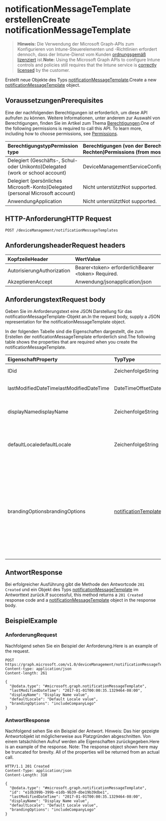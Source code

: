 # <a name="create-notificationmessagetemplate"></a><span data-ttu-id="ca34d-101">notificationMessageTemplate erstellen</span><span class="sxs-lookup"><span data-stu-id="ca34d-101">Create notificationMessageTemplate</span></span>

> <span data-ttu-id="ca34d-102">**Hinweis:** Die Verwendung der Microsoft Graph-APIs zum Konfigurieren von Intune-Steuerelementen und -Richtlinien erfordert dennoch, dass der Intune-Dienst vom Kunden [ordnungsgemäß lizenziert](https://go.microsoft.com/fwlink/?linkid=839381) ist.</span><span class="sxs-lookup"><span data-stu-id="ca34d-102">**Note:** Using the Microsoft Graph APIs to configure Intune controls and policies still requires that the Intune service is [correctly licensed](https://go.microsoft.com/fwlink/?linkid=839381) by the customer.</span></span>

<span data-ttu-id="ca34d-103">Erstellt neue Objekte des Typs [notificationMessageTemplate](../resources/intune_notification_notificationmessagetemplate.md).</span><span class="sxs-lookup"><span data-stu-id="ca34d-103">Create a new [notificationMessageTemplate](../resources/intune_notification_notificationmessagetemplate.md) object.</span></span>
## <a name="prerequisites"></a><span data-ttu-id="ca34d-104">Voraussetzungen</span><span class="sxs-lookup"><span data-stu-id="ca34d-104">Prerequisites</span></span>
<span data-ttu-id="ca34d-p101">Eine der nachfolgenden Berechtigungen ist erforderlich, um diese API aufrufen zu können. Weitere Informationen, unter anderem zur Auswahl von Berechtigungen, finden Sie im Artikel zum Thema [Berechtigungen](../../../concepts/permissions_reference.md).</span><span class="sxs-lookup"><span data-stu-id="ca34d-p101">One of the following permissions is required to call this API. To learn more, including how to choose permissions, see [Permissions](../../../concepts/permissions_reference.md).</span></span>

|<span data-ttu-id="ca34d-107">Berechtigungstyp</span><span class="sxs-lookup"><span data-stu-id="ca34d-107">Permission type</span></span>|<span data-ttu-id="ca34d-108">Berechtigungen (von der Berechtigung mit den meisten Rechten zu der mit den wenigsten Rechten)</span><span class="sxs-lookup"><span data-stu-id="ca34d-108">Permissions (from most to least privileged)</span></span>|
|:---|:---|
|<span data-ttu-id="ca34d-109">Delegiert (Geschäfts-, Schul- oder Unikonto)</span><span class="sxs-lookup"><span data-stu-id="ca34d-109">Delegated (work or school account)</span></span>|<span data-ttu-id="ca34d-110">DeviceManagementServiceConfig.ReadWrite.All</span><span class="sxs-lookup"><span data-stu-id="ca34d-110">DeviceManagementServiceConfig.ReadWrite.All</span></span>|
|<span data-ttu-id="ca34d-111">Delegiert (persönliches Microsoft-Konto)</span><span class="sxs-lookup"><span data-stu-id="ca34d-111">Delegated (personal Microsoft account)</span></span>|<span data-ttu-id="ca34d-112">Nicht unterstützt</span><span class="sxs-lookup"><span data-stu-id="ca34d-112">Not supported.</span></span>|
|<span data-ttu-id="ca34d-113">Anwendung</span><span class="sxs-lookup"><span data-stu-id="ca34d-113">Application</span></span>|<span data-ttu-id="ca34d-114">Nicht unterstützt</span><span class="sxs-lookup"><span data-stu-id="ca34d-114">Not supported.</span></span>|

## <a name="http-request"></a><span data-ttu-id="ca34d-115">HTTP-Anforderung</span><span class="sxs-lookup"><span data-stu-id="ca34d-115">HTTP Request</span></span>
<!-- {
  "blockType": "ignored"
}
-->
``` http
POST /deviceManagement/notificationMessageTemplates
```

## <a name="request-headers"></a><span data-ttu-id="ca34d-116">Anforderungsheader</span><span class="sxs-lookup"><span data-stu-id="ca34d-116">Request headers</span></span>
|<span data-ttu-id="ca34d-117">Kopfzeile</span><span class="sxs-lookup"><span data-stu-id="ca34d-117">Header</span></span>|<span data-ttu-id="ca34d-118">Wert</span><span class="sxs-lookup"><span data-stu-id="ca34d-118">Value</span></span>|
|:---|:---|
|<span data-ttu-id="ca34d-119">Autorisierung</span><span class="sxs-lookup"><span data-stu-id="ca34d-119">Authorization</span></span>|<span data-ttu-id="ca34d-120">Bearer&lt;token&gt; erforderlich</span><span class="sxs-lookup"><span data-stu-id="ca34d-120">Bearer &lt;token&gt; Required.</span></span>|
|<span data-ttu-id="ca34d-121">Akzeptieren</span><span class="sxs-lookup"><span data-stu-id="ca34d-121">Accept</span></span>|<span data-ttu-id="ca34d-122">Anwendung/json</span><span class="sxs-lookup"><span data-stu-id="ca34d-122">application/json</span></span>|

## <a name="request-body"></a><span data-ttu-id="ca34d-123">Anforderungstext</span><span class="sxs-lookup"><span data-stu-id="ca34d-123">Request body</span></span>
<span data-ttu-id="ca34d-124">Geben Sie im Anforderungstext eine JSON Darstellung für das notificationMessageTemplate-Objekt an.</span><span class="sxs-lookup"><span data-stu-id="ca34d-124">In the request body, supply a JSON representation for the notificationMessageTemplate object.</span></span>

<span data-ttu-id="ca34d-125">In der folgenden Tabelle sind die Eigenschaften dargestellt, die zum Erstellen der notificationMessageTemplate erforderlich sind.</span><span class="sxs-lookup"><span data-stu-id="ca34d-125">The following table shows the properties that are required when you create the notificationMessageTemplate.</span></span>

|<span data-ttu-id="ca34d-126">Eigenschaft</span><span class="sxs-lookup"><span data-stu-id="ca34d-126">Property</span></span>|<span data-ttu-id="ca34d-127">Typ</span><span class="sxs-lookup"><span data-stu-id="ca34d-127">Type</span></span>|<span data-ttu-id="ca34d-128">Beschreibung</span><span class="sxs-lookup"><span data-stu-id="ca34d-128">Description</span></span>|
|:---|:---|:---|
|<span data-ttu-id="ca34d-129">ID</span><span class="sxs-lookup"><span data-stu-id="ca34d-129">id</span></span>|<span data-ttu-id="ca34d-130">Zeichenfolge</span><span class="sxs-lookup"><span data-stu-id="ca34d-130">String</span></span>|<span data-ttu-id="ca34d-131">Schlüssel der Entität</span><span class="sxs-lookup"><span data-stu-id="ca34d-131">Key of the entity.</span></span>|
|<span data-ttu-id="ca34d-132">lastModifiedDateTime</span><span class="sxs-lookup"><span data-stu-id="ca34d-132">lastModifiedDateTime</span></span>|<span data-ttu-id="ca34d-133">DateTimeOffset</span><span class="sxs-lookup"><span data-stu-id="ca34d-133">DateTimeOffset</span></span>|<span data-ttu-id="ca34d-134">Datum und Uhrzeit der letzten Änderung des Objekts.</span><span class="sxs-lookup"><span data-stu-id="ca34d-134">DateTime the object was last modified.</span></span>|
|<span data-ttu-id="ca34d-135">displayName</span><span class="sxs-lookup"><span data-stu-id="ca34d-135">displayName</span></span>|<span data-ttu-id="ca34d-136">Zeichenfolge</span><span class="sxs-lookup"><span data-stu-id="ca34d-136">String</span></span>|<span data-ttu-id="ca34d-137">Anzeigename für die Benachrichtigungs-E-Mail-Vorlage</span><span class="sxs-lookup"><span data-stu-id="ca34d-137">Display name for the Notification Message Template.</span></span>|
|<span data-ttu-id="ca34d-138">defaultLocale</span><span class="sxs-lookup"><span data-stu-id="ca34d-138">defaultLocale</span></span>|<span data-ttu-id="ca34d-139">Zeichenfolge</span><span class="sxs-lookup"><span data-stu-id="ca34d-139">String</span></span>|<span data-ttu-id="ca34d-140">Standardgebietsschema, das verwendet wird, wenn das angeforderte Gebietsschema nicht verfügbar ist</span><span class="sxs-lookup"><span data-stu-id="ca34d-140">The default locale to fallback onto when the requested locale is not available.</span></span>|
|<span data-ttu-id="ca34d-141">brandingOptions</span><span class="sxs-lookup"><span data-stu-id="ca34d-141">brandingOptions</span></span>|[<span data-ttu-id="ca34d-142">notificationTemplateBrandingOptions</span><span class="sxs-lookup"><span data-stu-id="ca34d-142">notificationTemplateBrandingOptions</span></span>](../resources/intune_notification_notificationtemplatebrandingoptions.md)|<span data-ttu-id="ca34d-143">Optionen für das Branding der Nachrichtenvorlage.</span><span class="sxs-lookup"><span data-stu-id="ca34d-143">The Message Template Branding Options.</span></span> <span data-ttu-id="ca34d-144">Das Branding wird in der Intune-Verwaltungskonsole definiert.</span><span class="sxs-lookup"><span data-stu-id="ca34d-144">Branding is defined in the Intune Admin Console.</span></span> <span data-ttu-id="ca34d-145">Mögliche Werte sind: `none`, `includeCompanyLogo`, `includeCompanyName` und `includeContactInformation`.</span><span class="sxs-lookup"><span data-stu-id="ca34d-145">Possible values are: `none`, `includeCompanyLogo`, `includeCompanyName`, `includeContactInformation`.</span></span>|



## <a name="response"></a><span data-ttu-id="ca34d-146">Antwort</span><span class="sxs-lookup"><span data-stu-id="ca34d-146">Response</span></span>
<span data-ttu-id="ca34d-147">Bei erfolgreicher Ausführung gibt die Methode den Antwortcode `201 Created` und ein Objekt des Typs [notificationMessageTemplate](../resources/intune_notification_notificationmessagetemplate.md) im Antworttext zurück.</span><span class="sxs-lookup"><span data-stu-id="ca34d-147">If successful, this method returns a `201 Created` response code and a [notificationMessageTemplate](../resources/intune_notification_notificationmessagetemplate.md) object in the response body.</span></span>

## <a name="example"></a><span data-ttu-id="ca34d-148">Beispiel</span><span class="sxs-lookup"><span data-stu-id="ca34d-148">Example</span></span>
### <a name="request"></a><span data-ttu-id="ca34d-149">Anforderung</span><span class="sxs-lookup"><span data-stu-id="ca34d-149">Request</span></span>
<span data-ttu-id="ca34d-150">Nachfolgend sehen Sie ein Beispiel der Anforderung.</span><span class="sxs-lookup"><span data-stu-id="ca34d-150">Here is an example of the request.</span></span>
``` http
POST https://graph.microsoft.com/v1.0/deviceManagement/notificationMessageTemplates
Content-type: application/json
Content-length: 261

{
  "@odata.type": "#microsoft.graph.notificationMessageTemplate",
  "lastModifiedDateTime": "2017-01-01T00:00:35.1329464-08:00",
  "displayName": "Display Name value",
  "defaultLocale": "Default Locale value",
  "brandingOptions": "includeCompanyLogo"
}
```

### <a name="response"></a><span data-ttu-id="ca34d-151">Antwort</span><span class="sxs-lookup"><span data-stu-id="ca34d-151">Response</span></span>
<span data-ttu-id="ca34d-p103">Nachfolgend sehen Sie ein Beispiel der Antwort. Hinweis: Das hier gezeigte Antwortobjekt ist möglicherweise aus Platzgründen abgeschnitten. Von einem tatsächlichen Aufruf werden alle Eigenschaften zurückgegeben.</span><span class="sxs-lookup"><span data-stu-id="ca34d-p103">Here is an example of the response. Note: The response object shown here may be truncated for brevity. All of the properties will be returned from an actual call.</span></span>
``` http
HTTP/1.1 201 Created
Content-Type: application/json
Content-Length: 310

{
  "@odata.type": "#microsoft.graph.notificationMessageTemplate",
  "id": "e1db399b-399b-e1db-9b39-dbe19b39dbe1",
  "lastModifiedDateTime": "2017-01-01T00:00:35.1329464-08:00",
  "displayName": "Display Name value",
  "defaultLocale": "Default Locale value",
  "brandingOptions": "includeCompanyLogo"
}
```








